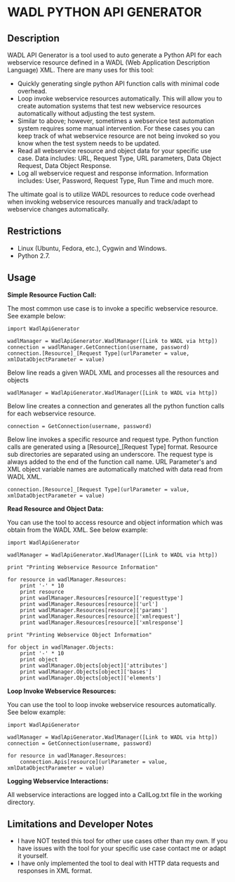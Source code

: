 WADL PYTHON API GENERATOR
=============

Description
-------
WADL API Generator is a tool used to auto generate a Python API for each webservice resource defined in a WADL (Web Application Description Language) XML. There are many uses for this tool:

 *  Quickly generating single python API function calls with minimal code overhead.
 *  Loop invoke webservice resources automatically. This will allow you to create automation systems that test new webservice resources automatically without adjusting the test system.
 *  Similar to above; however, sometimes a webservice test automation system requires some manual intervention. For these cases you can keep track of what webservice resource are not being invoked so you know when the test system needs to be updated.
 *  Read all webservice resource and object data for your specific use case. Data includes: URL, Request Type, URL parameters, Data Object Request, Data Object Response.
 *  Log all webservice request and response information. Information includes: User, Password, Request Type, Run Time and much more.

The ultimate goal is to utilize WADL resources to reduce code overhead when invoking webservice resources manually and track/adapt to webservice changes automatically.

Restrictions
-------
 *  Linux (Ubuntu, Fedora, etc.), Cygwin and Windows.
 *  Python 2.7.

Usage
-------
<b>Simple Resource Fuction Call:</b>

The most common use case is to invoke a specific webservice resource. See example below:

```
import WadlApiGenerator

wadlManager = WadlApiGenerator.WadlManager([Link to WADL via http])
connection = wadlManager.GetConnection(username, password)
connection.[Resource]_[Request Type](urlParameter = value, xmlDataObjectParameter = value)
```

Below line reads a given WADL XML and processes all the resources and objects
```
wadlManager = WadlApiGenerator.WadlManager([Link to WADL via http])
```

Below line creates a connection and generates all the python function calls for each webservice resource.
```
connection = GetConnection(username, password)
```

Below line invokes a specific resource and request type. Python function calls are generated using a [Resource]_[Request Type] format. Resource sub directories are separated using an underscore. The request type is always added to the end of the function call name. URL Parameter's and XML object variable names are automatically matched with data read from WADL XML.
```
connection.[Resource]_[Request Type](urlParameter = value, xmlDataObjectParameter = value)
```

<b>Read Resource and Object Data:</b>

You can use the tool to access resource and object information which was obtain from the WADL XML. See below example:

```
import WadlApiGenerator

wadlManager = WadlApiGenerator.WadlManager([Link to WADL via http])

print "Printing Webservice Resource Information"

for resource in wadlManager.Resources:
    print '-' * 10
    print resource
    print wadlManager.Resources[resource]['requesttype']
    print wadlManager.Resources[resource]['url']
    print wadlManager.Resources[resource]['params']
    print wadlManager.Resources[resource]['xmlrequest']
    print wadlManager.Resources[resource]['xmlresponse']

print "Printing Webservice Object Information"

for object in wadlManager.Objects:
    print '-' * 10
    print object
    print wadlManager.Objects[object]['attributes']
    print wadlManager.Objects[object]['bases']
    print wadlManager.Objects[object]['elements']
```

<b>Loop Invoke Webservice Resources:</b>

You can use the tool to loop invoke webservice resources automatically. See below example: 

```
import WadlApiGenerator

wadlManager = WadlApiGenerator.WadlManager([Link to WADL via http])
connection = GetConnection(username, password)

for resource in wadlManager.Resources:
    connection.Apis[resource](urlParameter = value, xmlDataObjectParameter = value)
```

<b>Logging Webservice Interactions:</b>

All webservice interactions are logged into a CallLog.txt file in the working directory.

Limitations and Developer Notes
-------

 *  I have NOT tested this tool for other use cases other than my own. If you have issues with the tool for your specific use case contact me or adapt it yourself.
 *  I have only implemented the tool to deal with HTTP data requests and responses in XML format.
